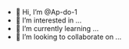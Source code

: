 - 👋 Hi, I’m @Ap-do-1
- 👀 I’m interested in ...
- 🌱 I’m currently learning ...
- 💞️ I’m looking to collaborate on ...


<!---
Ap-do/Ap-do is a ✨ special ✨ repository because its `README.md` (this file) appears on your GitHub profile.
You can click the Preview link to take a look at your changes.
--->
